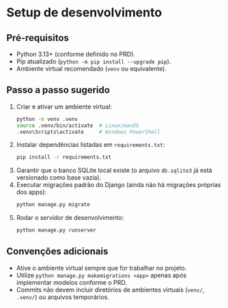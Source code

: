 # Setup de desenvolvimento

## Pré-requisitos
- Python 3.13+ (conforme definido no PRD).
- Pip atualizado (`python -m pip install --upgrade pip`).
- Ambiente virtual recomendado (`venv` ou equivalente).

## Passo a passo sugerido
1. Criar e ativar um ambiente virtual:
   ```bash
   python -m venv .venv
   source .venv/bin/activate  # Linux/macOS
   .venv\Scripts\activate     # Windows PowerShell
   ```
2. Instalar dependências listadas em `requirements.txt`:
   ```bash
   pip install -r requirements.txt
   ```
3. Garantir que o banco SQLite local existe (o arquivo `db.sqlite3` já está versionado como base vazia).
4. Executar migrações padrão do Django (ainda não há migrações próprias dos apps):
   ```bash
   python manage.py migrate
   ```
5. Rodar o servidor de desenvolvimento:
   ```bash
   python manage.py runserver
   ```

## Convenções adicionais
- Ative o ambiente virtual sempre que for trabalhar no projeto.
- Utilize `python manage.py makemigrations <app>` apenas após implementar modelos conforme o PRD.
- Commits não devem incluir diretórios de ambientes virtuais (`venv/`, `.venv/`) ou arquivos temporários.
